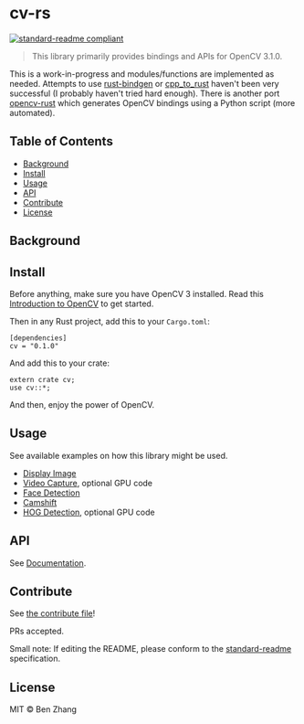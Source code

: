 # cv-rs

[![standard-readme compliant](https://img.shields.io/badge/standard--readme-OK-green.svg?style=flat-square)](https://github.com/RichardLitt/standard-readme)

> This library primarily provides bindings and APIs for OpenCV 3.1.0.

This is a work-in-progress and modules/functions are implemented as
needed. Attempts to use [rust-bindgen](https://github.com/servo/rust-bindgen) or
[cpp_to_rust](https://github.com/rust-qt/cpp_to_rust) haven't been very
successful (I probably haven't tried hard enough). There is another port
[opencv-rust](https://github.com/kali/opencv-rust/) which generates OpenCV
bindings using a Python script (more automated).

## Table of Contents

- [Background](#background)
- [Install](#install)
- [Usage](#usage)
- [API](#api)
- [Contribute](#contribute)
- [License](#license)

## Background

## Install

Before anything, make sure you have OpenCV 3 installed. Read this
[Introduction to OpenCV](http://docs.opencv.org/3.1.0/df/d65/tutorial_table_of_content_introduction.html) to get started.

Then in any Rust project, add this to your `Cargo.toml`:

```
[dependencies]
cv = "0.1.0"
```

And add this to your crate:

```
extern crate cv;
use cv::*;
```

And then, enjoy the power of OpenCV.

## Usage

See available examples on how this library might be used.

- [Display Image](examples/display_image.rs)
- [Video Capture](examples/video_capture.rs), optional GPU code
- [Face Detection](examples/face_detect.rs)
- [Camshift](examples/camshift.rs)
- [HOG Detection](examples/hog.rs), optional GPU code

## API

See [Documentation](http://rust-vision.s3-website-us-west-2.amazonaws.com).

## Contribute

See [the contribute file](contribute.md)!

PRs accepted.

Small note: If editing the README, please conform to the
[standard-readme](https://github.com/RichardLitt/standard-readme) specification.

## License

MIT © Ben Zhang
